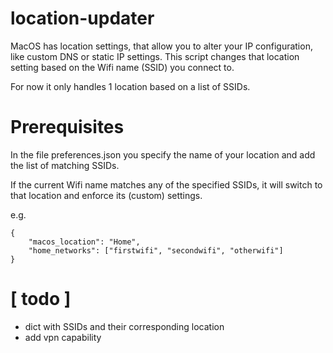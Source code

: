 # location-updater
MacOS has location settings, that allow you to alter your IP configuration, like custom DNS or static IP settings.
This script changes that location setting based on the Wifi name (SSID) you connect to.

For now it only handles 1 location based on a list of SSIDs.

# Prerequisites
In the file preferences.json you specify the name of your location and add the list of matching SSIDs.

If the current Wifi name matches any of the specified SSIDs, it will switch to that location and enforce its (custom) settings.

e.g.
```
{
    "macos_location": "Home",
    "home_networks": ["firstwifi", "secondwifi", "otherwifi"]
}
```

# [ todo ]
* dict with SSIDs  and their corresponding location
* add vpn capability
